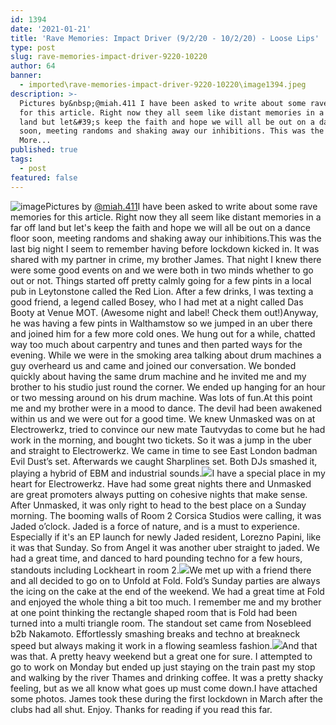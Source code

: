 ```yaml
---
id: 1394
date: '2021-01-21'
title: 'Rave Memories: Impact Driver (9/2/20 - 10/2/20) - Loose Lips'
type: post
slug: rave-memories-impact-driver-9220-10220
author: 64
banner:
  - imported\rave-memories-impact-driver-9220-10220\image1394.jpeg
description: >-
  Pictures by&nbsp;@miah.411 I have been asked to write about some rave memories
  for this article. Right now they all seem like distant memories in a far off
  land but let&#39;s keep the faith and hope we will all be out on a dance floor
  soon, meeting randoms and shaking away our inhibitions. This was the [...]Read
  More...
published: true
tags:
  - post
featured: false
---
```

![image](../imported\rave-memories-impact-driver-9220-10220\image1394.jpeg)Pictures by [@miah.411](https://www.instagram.com/miah.411/)I have been asked to write about some rave memories for this article. Right now they all seem like distant memories in a far off land but let's keep the faith and hope we will all be out on a dance floor soon, meeting randoms and shaking away our inhibitions.This was the last big night I seem to remember having before lockdown kicked in. It was shared with my partner in crime, my brother James. That night I knew there were some good events on and we were both in two minds whether to go out or not. Things started off pretty calmly going for a few pints in a local pub in Leytonstone called the Red Lion. After a few drinks, I was texting a good friend, a legend called Bosey, who I had met at a night called Das Booty at Venue MOT. (Awesome night and label! Check them out!)Anyway, he was having a few pints in Walthamstow so we jumped in an uber there and joined him for a few more cold ones. We hung out for a while, chatted way too much about carpentry and tunes and then parted ways for the evening. While we were in the smoking area talking about drum machines a guy overheard us and came and joined our conversation. We bonded quickly about having the same drum machine and he invited me and my brother to his studio just round the corner. We ended up hanging for an hour or two messing around on his drum machine. Was lots of fun.At this point me and my brother were in a mood to dance. The devil had been awakened within us and we were out for a good time. We knew Unmasked was on at Electrowerkz, tried to convince our new mate Tautvydas to come but he had work in the morning, and bought two tickets. So it was a jump in the uber and straight to Electrowerkz. We came in time to see East London badman Evil Dust’s set. Afterwards we caught Sharplines set. Both DJs smashed it, playing a hybrid of EBM and industrial sounds.![](/wp-content/uploads/live/img/wysiwyg/6009e8a205ba7.JPG)I have a special place in my heart for Electrowerkz. Have had some great nights there and Unmasked are great promoters always putting on cohesive nights that make sense. After Unmasked, it was only right to head to the best place on a Sunday morning. The booming walls of Room 2 Corsica Studios were calling, it was Jaded o’clock. Jaded is a force of nature, and is a must to experience. Especially if it's an EP launch for newly Jaded resident, Lorezno Papini, like it was that Sunday. So from Angel it was another uber straight to jaded. We had a great time, and danced to hard pounding techno for a few hours, standouts including Lockheart in room 2.![](/wp-content/uploads/live/img/wysiwyg/6009e8c15d4e1.JPG)We met up with a friend there and all decided to go on to Unfold at Fold. Fold’s Sunday parties are always the icing on the cake at the end of the weekend. We had a great time at Fold and enjoyed the whole thing a bit too much. I remember me and my brother at one point thinking the rectangle shaped room that is Fold had been turned into a multi triangle room. The standout set came from Nosebleed b2b Nakamoto. Effortlessly smashing breaks and techno at breakneck speed but always making it work in a flowing seamless fashion.![](/wp-content/uploads/live/img/wysiwyg/6009e8d312149.JPG)And that was that. A pretty heavy weekend but a great one for sure. I attempted to go to work on Monday but ended up just staying on the train past my stop and walking by the river Thames and drinking coffee. It was a pretty shacky feeling, but as we all know what goes up must come down.I have attached some photos. James took these during the first lockdown in March after the clubs had all shut. Enjoy. Thanks for reading if you read this far.